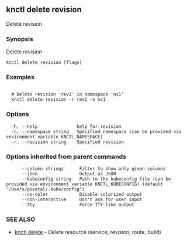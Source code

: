 ## knctl delete revision

Delete revision

### Synopsis

Delete revision

```
knctl delete revision [flags]
```

### Examples

```

  # Delete revision 'rev1' in namespace 'ns1'
  knctl delete revision -r rev1 -n ns1
```

### Options

```
  -h, --help               help for revision
  -n, --namespace string   Specified namespace (can be provided via environment variable KNCTL_NAMESPACE)
  -r, --revision string    Specified revision
```

### Options inherited from parent commands

```
      --column strings      Filter to show only given columns
      --json                Output as JSON
      --kubeconfig string   Path to the kubeconfig file (can be provided via environment variable KNCTL_KUBECONFIG) (default "/Users/pivotal/.kube/config")
      --no-color            Disable colorized output
      --non-interactive     Don't ask for user input
      --tty                 Force TTY-like output
```

### SEE ALSO

* [knctl delete](knctl_delete.md)	 - Delete resource (service, revision, route, build)

